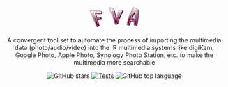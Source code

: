 <p align="center">
  <a href="FVAIcons/main.png" target="blank"><img src="FVAIcons/main.png" width="120" alt="FVA Logo" /></a>
</p>

<p align="center">A convergent tool set to automate the process of importing the multimedia data (photo/audio/video)
into the IR multimedia systems like digiKam, Google Photo, Apple Photo, Synology Photo Station, etc. to make the multimedia more searchable
</p>

<p align="center">
    <img src="https://img.shields.io/github/stars/dimanikulin/fva?style=social&label=Star&maxAge=2592000" alt="GitHub stars" />
  </a>
    <a href="https://github.com/dimanikulin/fva/actions/workflows/main.yml"><img src="https://github.com/dimanikulin/fva/actions/workflows/main.yml/badge.svg?branch=master" alt="Tests" /></a>
  <img alt="GitHub top language" src="https://img.shields.io/github/languages/top/dimanikulin/fva">
</p>
